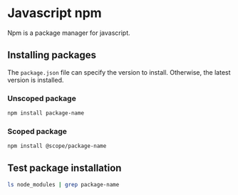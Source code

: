 # Javascript npm

Npm is a package manager for javascript.

## Installing packages

The `package.json` file can specify the version to install.
Otherwise, the latest version is installed.

### Unscoped package

```bash
npm install package-name
```
### Scoped package

```bash
npm install @scope/package-name
```

## Test package installation

```bash
ls node_modules | grep package-name
```
